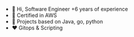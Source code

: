 - 👋 Hi, Software Engineer +6 years of experience
- 🏅 Certified in AWS
- 📂 Projects based on Java, go, python
- ❤️ Gitops & Scripting
